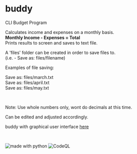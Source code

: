 # buddy  


CLI Budget Program



Calculates income and expenses on a monthly basis.  
**Monthly Income - Expenses = Total**  
Prints results to screen and saves to text file.  

A 'files' folder can be created in order to save files to.  
(i.e. - Save as: files/filename)  

Examples of file saving:  

Save as: files/march.txt  
Save as: files/april.txt  
Save as: files/may.txt  
    
<br>  
    
Note: Use whole numbers only, wont do decimals at this time.  

Can be edited and adjusted accordingly.  

buddy with graphical user interface [here](https://github.com/linuxlawson/budget-buddy)

  
  <br>
  
  
<img src="https://img.shields.io/badge/made%20with-python-blue.svg?style=flat-square" alt="made with python"> ![CodeQL](https://github.com/linuxlawson/buddy/workflows/CodeQL/badge.svg)
